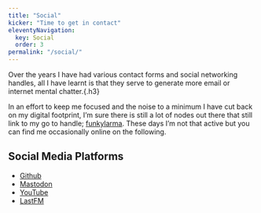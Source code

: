 ```yaml
---
title: "Social"
kicker: "Time to get in contact"
eleventyNavigation:
  key: Social
  order: 3
permalink: "/social/"
---
```


Over the years I have had various contact forms and social networking handles, all I have learnt is that they serve to generate more email or internet mental chatter.{.h3}

In an effort to keep me focused and the noise to a minimum I have cut back on my digital footprint, I’m sure there is still a lot of nodes out there that still link to my go to handle; [funkylarma](https://www.google.com/search?q=funkylarma). These days I’m not that active but you can find me occasionally online on the following.

## Social Media Platforms

- [Github](https://github.com/funkylarma)
- [Mastodon](https://mastodon.social/@FunkyLarma)
- [YouTube](https://www.youtube.com/@funkylarma)
- [LastFM](https://www.last.fm/user/FunkyLarma)
